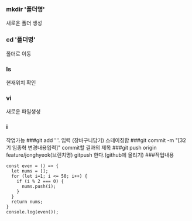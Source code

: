 ### mkdir '폴더명'
새로운 폴더 생성
### cd '폴더명'
폴더로 이동
### ls
현재위치 확인
### vi
새로운 파일생성
### i
작업가능
###git add ' '.
입력 (장바구니담기) 스테이징함
###git commit -m "[32기 임종혁 변경내용입력]"
commit할 결과의 제목
###git push origin feature/jonghyeok(브렌치명)
gitpush 한다.(github에 올리기)
###작업내용
```
const even = () => {
  let nums = [];
  for (let i=1; i <= 50; i++) {
    if (i % 2 === 0) {
      nums.push(i);
    }
  }
  return nums;
}
console.log(even());
